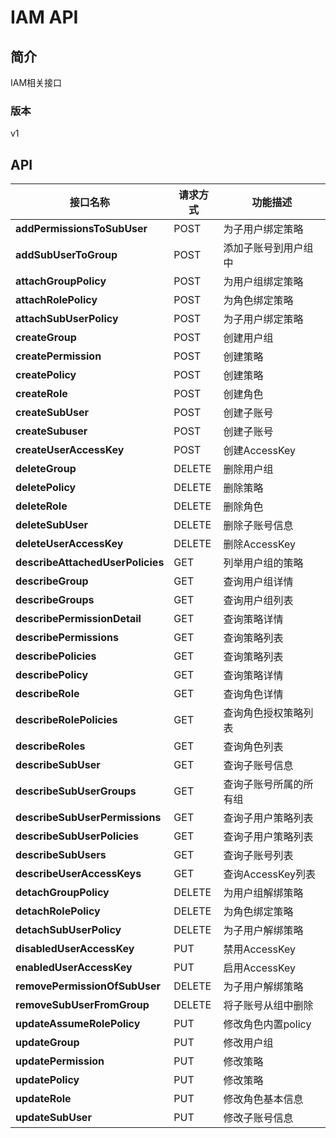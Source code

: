 # IAM API


## 简介
IAM相关接口


### 版本
v1


## API
|接口名称|请求方式|功能描述|
|---|---|---|
|**addPermissionsToSubUser**|POST|为子用户绑定策略|
|**addSubUserToGroup**|POST|添加子账号到用户组中|
|**attachGroupPolicy**|POST|为用户组绑定策略|
|**attachRolePolicy**|POST|为角色绑定策略|
|**attachSubUserPolicy**|POST|为子用户绑定策略|
|**createGroup**|POST|创建用户组|
|**createPermission**|POST|创建策略|
|**createPolicy**|POST|创建策略|
|**createRole**|POST|创建角色|
|**createSubUser**|POST|创建子账号|
|**createSubuser**|POST|创建子账号|
|**createUserAccessKey**|POST|创建AccessKey|
|**deleteGroup**|DELETE|删除用户组|
|**deletePolicy**|DELETE|删除策略|
|**deleteRole**|DELETE|删除角色|
|**deleteSubUser**|DELETE|删除子账号信息|
|**deleteUserAccessKey**|DELETE|删除AccessKey|
|**describeAttachedUserPolicies**|GET|列举用户组的策略|
|**describeGroup**|GET|查询用户组详情|
|**describeGroups**|GET|查询用户组列表|
|**describePermissionDetail**|GET|查询策略详情|
|**describePermissions**|GET|查询策略列表|
|**describePolicies**|GET|查询策略列表|
|**describePolicy**|GET|查询策略详情|
|**describeRole**|GET|查询角色详情|
|**describeRolePolicies**|GET|查询角色授权策略列表|
|**describeRoles**|GET|查询角色列表|
|**describeSubUser**|GET|查询子账号信息|
|**describeSubUserGroups**|GET|查询子账号所属的所有组|
|**describeSubUserPermissions**|GET|查询子用户策略列表|
|**describeSubUserPolicies**|GET|查询子用户策略列表|
|**describeSubUsers**|GET|查询子账号列表|
|**describeUserAccessKeys**|GET|查询AccessKey列表|
|**detachGroupPolicy**|DELETE|为用户组解绑策略|
|**detachRolePolicy**|DELETE|为角色绑定策略|
|**detachSubUserPolicy**|DELETE|为子用户解绑策略|
|**disabledUserAccessKey**|PUT|禁用AccessKey|
|**enabledUserAccessKey**|PUT|启用AccessKey|
|**removePermissionOfSubUser**|DELETE|为子用户解绑策略|
|**removeSubUserFromGroup**|DELETE|将子账号从组中删除|
|**updateAssumeRolePolicy**|PUT|修改角色内置policy|
|**updateGroup**|PUT|修改用户组|
|**updatePermission**|PUT|修改策略|
|**updatePolicy**|PUT|修改策略|
|**updateRole**|PUT|修改角色基本信息|
|**updateSubUser**|PUT|修改子账号信息|
